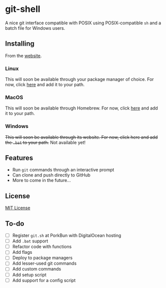 # git-shell

A nice git interface compatible with POSIX using POSIX-compatible `sh` and a batch file for Windows users.

## Installing

From the [website](https://xernphoton.github.io/download.html).

### Linux

This will soon be available through your package manager of choice. For now, click <a href="https://github.com/xernphoton/git-shell/releases/download/alpha/git.sh" download="git.sh">here</a> and add it to your path.

### MacOS

This will soon be available through Homebrew. For now, click <a href="https://github.com/xernphoton/git-shell/releases/download/alpha/git.sh" download="git.sh">here</a> and add it to your path.

### Windows

~~This will soon be available through its website. For now, click here and add the `.bat` to your path.~~ Not available yet!

## Features

* Run `git` commands through an interactive prompt
* Can clone and push directly to GitHub
* More to come in the future...

## License

[MIT License](https://github.com/xernphoton/git-shell/blob/main/LICENSE)

## To-do

- [ ] Register `git.sh` at PorkBun with DigitalOcean hosting
- [ ] Add `.bat` support
- [ ] Refactor code with functions
- [ ] Add flags
- [ ] Deploy to package managers
- [ ] Add lesser-used git commands
- [ ] Add custom commands
- [ ] Add setup script
- [ ] Add support for a config script
